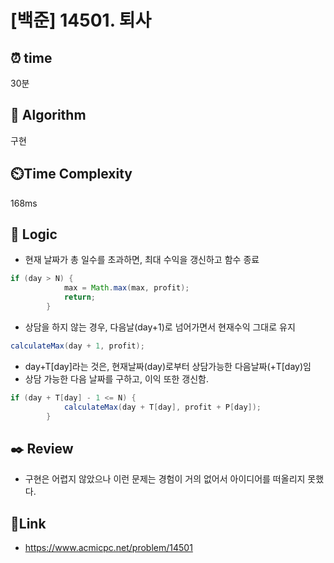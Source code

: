 # [백준] 14501. 퇴사
 
## ⏰  **time**
30분 

## :pushpin: **Algorithm**
구현

## ⏲️**Time Complexity**
168ms

## :round_pushpin: **Logic**
- 현재 날짜가 총 일수를 초과하면, 최대 수익을 갱신하고 함수 종료
```java
if (day > N) {
			max = Math.max(max, profit);
			return;
		}
```

- 상담을 하지 않는 경우, 다음날(day+1)로 넘어가면서 현재수익 그대로 유지
```java
calculateMax(day + 1, profit);
```

- day+T[day]라는 것은, 현재날짜(day)로부터 상담가능한 다음날짜(+T[day)임
- 상담 가능한 다음 날짜를 구하고, 이익 또한 갱신함.
```java
if (day + T[day] - 1 <= N) {
			calculateMax(day + T[day], profit + P[day]);
		}
```


## :black_nib: **Review**
- 구현은 어렵지 않았으나 이런 문제는 경험이 거의 없어서 아이디어를 떠올리지 못했다.

## 📡**Link**
- https://www.acmicpc.net/problem/14501 
